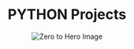 <div align="center">
  <h1>PYTHON Projects</h1>

  <img src="https://github.com/rajibulcr/Python-Projects/assets/113292029/6d139510-5384-4ba2-8031-531d3c44d894" alt="Zero to Hero Image">
</div>
